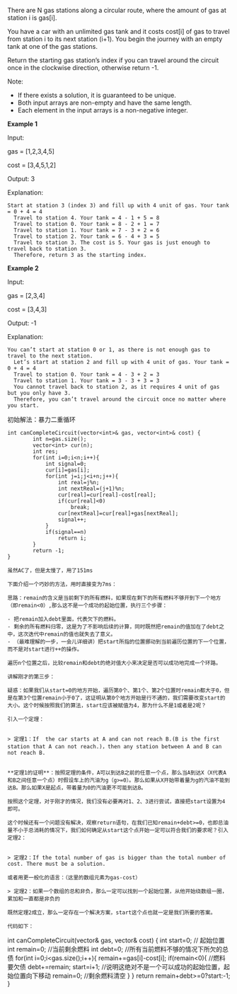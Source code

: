There are N gas stations along a circular route, where the amount of gas at station i is gas[i].

You have a car with an unlimited gas tank and it costs cost[i] of gas to travel from station i to its next station (i+1). You begin the journey with an empty tank at one of the gas stations.

Return the starting gas station’s index if you can travel around the circuit once in the clockwise direction, otherwise return -1.

Note:

- If there exists a solution, it is guaranteed to be unique.
- Both input arrays are non-empty and have the same length.
- Each element in the input arrays is a non-negative integer.


**Example 1**


Input:  

  gas  = [1,2,3,4,5] 

cost = [3,4,5,1,2] 

Output: 3 

Explanation: 

```
Start at station 3 (index 3) and fill up with 4 unit of gas. Your tank = 0 + 4 = 4 
  Travel to station 4. Your tank = 4 - 1 + 5 = 8 
  Travel to station 0. Your tank = 8 - 2 + 1 = 7 
  Travel to station 1. Your tank = 7 - 3 + 2 = 6 
  Travel to station 2. Your tank = 6 - 4 + 3 = 5 
  Travel to station 3. The cost is 5. Your gas is just enough to travel back to station 3. 
  Therefore, return 3 as the starting index.
```

**Example 2**


Input:  

gas  = [2,3,4] 

cost = [3,4,3] 

Output: -1 

Explanation: 

```
You can’t start at station 0 or 1, as there is not enough gas to travel to the next station. 
  Let’s start at station 2 and fill up with 4 unit of gas. Your tank = 0 + 4 = 4 
  Travel to station 0. Your tank = 4 - 3 + 2 = 3 
  Travel to station 1. Your tank = 3 - 3 + 3 = 3 
  You cannot travel back to station 2, as it requires 4 unit of gas but you only have 3. 
  Therefore, you can’t travel around the circuit once no matter where you start.
```

初始解法：暴力二重循环

```
int canCompleteCircuit(vector<int>& gas, vector<int>& cost) {
        int n=gas.size();
        vector<int> cur(n);
        int res;
        for(int i=0;i<n;i++){
            int signal=0;
            cur[i]=gas[i];
            for(int j=i;j<i+n;j++){
                int real=j%n;
                int nextReal=(j+1)%n;
                cur[real]=cur[real]-cost[real];
                if(cur[real]<0)
                    break; 
                cur[nextReal]=cur[real]+gas[nextReal];
                signal++;
            }
            if(signal==n)
                return i;
        }
        return -1;
}

虽然AC了，但是太慢了，用了151ms

下面介绍一个巧妙的方法，用时直接变为7ms：

思路：remain的含义是当前剩下的所有燃料，如果现在剩下的所有燃料不够开到下一个地方（即remain<0）,那么这不是一个成功的起始位置，执行三个步骤：

- 把remain加入debt里面，代表欠下的燃料。
- 剩余的所有燃料归零，这是为了不影响后续的计算，同时既然把remain的值加在了debt之中，这次迭代中remain的值也就失去了意义。
- （最难理解的一步，一会儿详细讲）把start所指的位置挪动到当前遍历位置的下一个位置，而不是对start进行++的操作。

遍历n个位置之后，比较remain和debt的绝对值大小来决定是否可以成功地完成一个环路。

讲解刚才的第三步： 

疑惑：如果我们从start=0的地方开始，遍历第0个、第1个、第2个位置时remain都大于0，但是在第3个位置remain小于0了，这证明从第0个地方开始是行不通的，我们需要改变start的大小。这个时候按照我们的算法，start应该被赋值为4，那为什么不是1或者是2呢？

引入一个定理：


> 定理1：If  the car starts at A and can not reach B.(B is the first station that A can not reach.)，then any station between A and B can not reach B.


**定理1的证明**：按照定理的条件，A可以到达B之前的任意一个点，那么当A到达X（X代表A和B之间任意一个点）时假设车上的汽油为g（g>=0）。那么如果从X开始带着量为g的汽油不能到达B。那么如果X是起点，带着量为0的汽油更不可能到达B。

按照这个定理，对于刚才的情况，我们没有必要再对1、2、3进行尝试，直接把start设置为4即可。

这个时候还有一个问题没有解决，观察return语句，在我们已知remain+debt>=0，也即总油量不小于总消耗的情况下，我们如何确定从start这个点开始一定可以符合我们的要求呢？引入定理2：


> 定理2：If the total number of gas is bigger than the total number of cost. There must be a solution.

或者用更一般化的语言：（这里的数组元素为gas-cost）

> 定理2：如果一个数组的总和非负，那么一定可以找到一个起始位置，从他开始绕数组一圈，累加和一直都是非负的

既然定理2成立，那么一定存在一个解决方案，start这个点也就一定是我们所要的答案。

代码如下：

```
 int canCompleteCircuit(vector<int>& gas, vector<int>& cost) {
        int start=0; // 起始位置
        int remain=0; //当前剩余燃料
        int debt=0; //所有当前燃料不够的情况下所欠的总债
        for(int i=0;i<gas.size();i++){
            remain+=gas[i]-cost[i];
            if(remain<0){ //燃料要欠债
                debt+=remain;
                start=i+1; //说明这绝对不是一个可以成功的起始位置，起始位置向下移动
                remain=0; //剩余燃料清空
            }
        }
        return remain+debt>=0?start:-1;
    }
```
